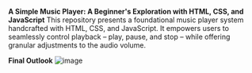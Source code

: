 
**A Simple Music Player: A Beginner's Exploration with HTML, CSS, and JavaScript**
This repository presents a foundational music player system handcrafted with HTML, CSS, and JavaScript. It empowers users to seamlessly control playback – play, pause, and stop – while offering granular adjustments to the audio volume.

**Final Outlook**
![image](https://github.com/withalindo/Music_Player_System_Pro/assets/120334765/41eeea75-5eda-4ce8-a9da-0a31bffc0706)
